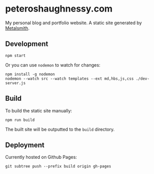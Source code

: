 # peteroshaughnessy.com

My personal blog and portfolio website. A static site generated by [Metalsmith](http://www.metalsmith.io/).

## Development

    npm start

Or you can use `nodemon` to watch for changes:

    npm install -g nodemon
    nodemon --watch src --watch templates --ext md,hbs,js,css ./dev-server.js

## Build

To build the static site manually:

    npm run build

The built site will be outputted to the `build` directory.

## Deployment

Currently hosted on Github Pages:

    git subtree push --prefix build origin gh-pages
